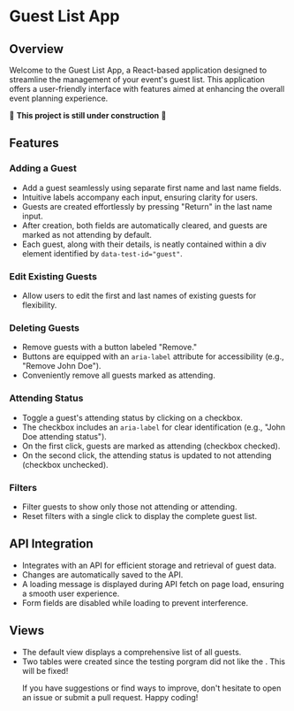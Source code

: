 # Guest List App

## Overview

Welcome to the Guest List App, a React-based application designed to streamline the management of your event's guest list. This application offers a user-friendly interface with features aimed at enhancing the overall event planning experience.

👷 **This project is still under construction** 👷
## Features

### Adding a Guest

- Add a guest seamlessly using separate first name and last name fields.
- Intuitive labels accompany each input, ensuring clarity for users.
- Guests are created effortlessly by pressing "Return" in the last name input.
- After creation, both fields are automatically cleared, and guests are marked as not attending by default.
- Each guest, along with their details, is neatly contained within a div element identified by `data-test-id="guest"`.

### Edit Existing Guests

- Allow users to edit the first and last names of existing guests for flexibility.

### Deleting Guests

- Remove guests with a button labeled "Remove."
- Buttons are equipped with an `aria-label` attribute for accessibility (e.g., "Remove John Doe").
- Conveniently remove all guests marked as attending.




### Attending Status

- Toggle a guest's attending status by clicking on a checkbox.
- The checkbox includes an `aria-label` for clear identification (e.g., "John Doe attending status").
- On the first click, guests are marked as attending (checkbox checked).
- On the second click, the attending status is updated to not attending (checkbox unchecked).

### Filters

- Filter guests to show only those not attending or attending.
- Reset filters with a single click to display the complete guest list.

## API Integration

- Integrates with an API for efficient storage and retrieval of guest data.
- Changes are automatically saved to the API.
- A loading message is displayed during API fetch on page load, ensuring a smooth user experience.
- Form fields are disabled while loading to prevent interference.

## Views

- The default view displays a comprehensive list of all guests.
- Two tables were created since the testing porgram did not like the <table>. This will be fixed!


If you have suggestions or find ways to improve, don't hesitate to open an issue or submit a pull request. Happy coding!
